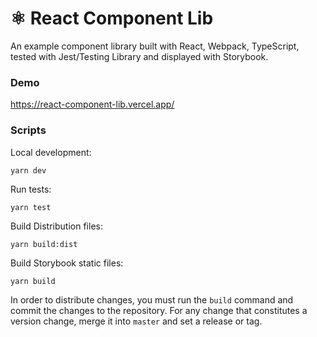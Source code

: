 # ⚛️ React Component Lib
An example component library built with React, Webpack, TypeScript, tested with Jest/Testing Library and displayed with Storybook.

### Demo
https://react-component-lib.vercel.app/

### Scripts

Local development:
```shell script
yarn dev
```
Run tests:
```shell script
yarn test
```
Build Distribution files:
```shell script
yarn build:dist
```
Build Storybook static files:
```shell script
yarn build
```

In order to distribute changes, you must run the `build` command and commit the changes to the repository. For any change that constitutes a version change, merge it into `master` and set a release or tag.
